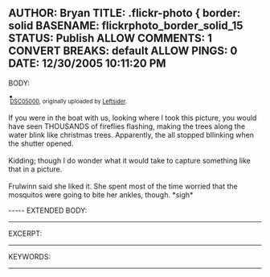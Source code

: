 AUTHOR: Bryan
TITLE: .flickr-photo { border: solid
BASENAME: flickrphoto_border_solid_15
STATUS: Publish
ALLOW COMMENTS: 1
CONVERT BREAKS: __default__
ALLOW PINGS: 0
DATE: 12/30/2005 10:11:20 PM
-----
BODY:
<style type="text/css">
.flickr-photo { border: solid 2px #000000; }
.flickr-yourcomment { }
.flickr-frame { text-align: left; padding: 3px; }
.flickr-caption { font-size: 0.8em; margin-top: 0px; }
</style>

<div class="flickr-frame">
	<a href="http://www.flickr.com/photos/leftsider/78750137/" title="photo sharing"><img src="http://static.flickr.com/42/78750137_bdf826ff57.jpg" class="flickr-photo" alt="" /></a>
<br />
	<span class="flickr-caption"><a href="http://www.flickr.com/photos/leftsider/78750137/">DSC05000</a>, originally uploaded by <a href="http://www.flickr.com/people/leftsider/">Leftsider</a>.</span>
</div>
				
<p class="flickr-yourcomment">
	If you were in the boat with us, looking where I took this picture, you would have seen THOUSANDS of fireflies flashing, making the trees along the water blink like christmas trees. Apparently, the all stopped bllinking when the shutter opened. <br />
<br />
Kidding; though I do wonder what it would take to capture something like that in a picture.<br />
<br />
Frulwinn said she liked it. She spent most of the time worried that the mosquitos were going to bite her ankles, though. *sigh*
</p>
-----
EXTENDED BODY:

-----
EXCERPT:

-----
KEYWORDS:

-----


